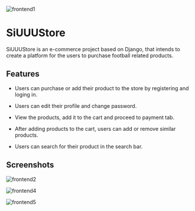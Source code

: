 ![frontend1](https://user-images.githubusercontent.com/82470332/180837036-83ca59d2-ec89-4418-b481-02bed0a645ea.PNG)

# SiUUUStore

SiUUUStore is an e-commerce project based on Django, that intends to create a platform for the users to purchase football related products.



## Features

* Users can purchase or add their product to the store by registering and loging in.

* Users can edit their profile and change password.

* View the products, add it to the cart and proceed to payment tab.

* After adding products to the cart, users can add or remove similar products.

* Users can search for their product in the search bar.


## Screenshots

![frontend2](https://user-images.githubusercontent.com/82470332/180837399-53bf93d7-58ff-40ab-9901-465e651cfd62.PNG)

![frontend4](https://user-images.githubusercontent.com/82470332/180837453-45be628c-3208-463d-949c-eeac3afac846.PNG)

![frontend5](https://user-images.githubusercontent.com/82470332/180837485-44e7037f-765c-484a-a0a2-4c26c0418fd8.PNG)






